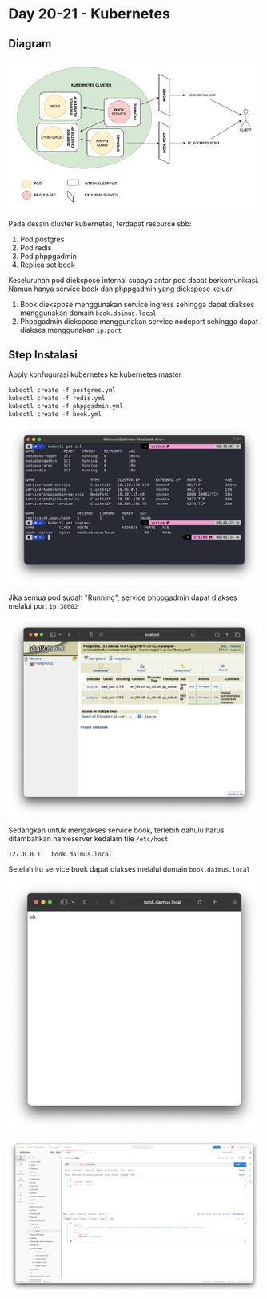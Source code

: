 # Day 20-21 - Kubernetes

## Diagram
![Diagram](resources/diagram.jpg)

Pada desain cluster kubernetes, terdapat resource sbb:
1. Pod postgres
2. Pod redis
3. Pod phppgadmin
4. Replica set book

Keseluruhan pod diekspose internal supaya antar pod dapat berkomunikasi. Namun hanya service book dan phppgadmin yang diekspose keluar.
1. Book diekspose menggunakan service ingress sehingga dapat diakses menggunakan domain ``book.daimus.local``
2. Phppgadmin diekspose menggunakan service nodeport sehingga dapat diakses menggunakan ``ip:port``

## Step Instalasi

Apply konfugurasi kubernetes ke kubernetes master

```
kubectl create -f postgres.yml
kubectl create -f redis.yml
kubectl create -f phppgadmin.yml
kubectl create -f book.yml
```

![kubectl get all](resources/kubectl_get_all.png)

Jika semua pod sudah "Running", service phppgadmin dapat diakses melalui port ``ip:30002``

![Test PHPPGAdmin](resources/test_browser_phppgadmin.png)

Sedangkan untuk mengakses service book, terlebih dahulu harus ditambahkan nameserver kedalam file ``/etc/host``

```
127.0.0.1   book.daimus.local
```

Setelah itu service book dapat diakses melalui domain ``book.daimus.local``

![Health Check](resources/test_browser.png)

![Test via Postman](resources/test_postman.png)